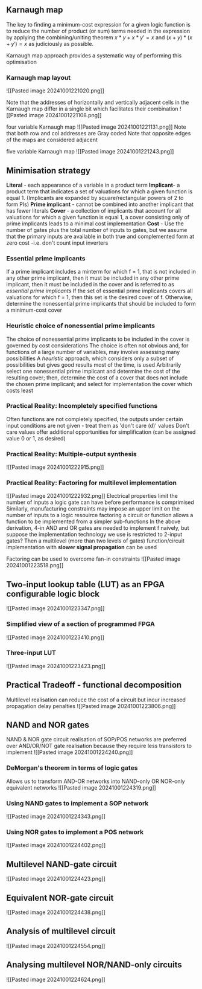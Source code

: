 
## Karnaugh map

The key to finding a minimum-cost expression for a given logic function is to reduce the number of product (or sum) terms needed in the expression by applying the combining/uniting theorem
$x*y + x*y' = x$ and $(x + y)*(x+y') = x$ as judiciously as possible.

Karnaugh map approach provides a systematic way of performing this optimisation

### Karnaugh map layout
![[Pasted image 20241001221020.png]]

Note that the addresses of horizontally and vertically adjacent cells in the Karnaugh map differ in a single bit which facilitates their combination
![[Pasted image 20241001221108.png]]

four variable Karnaugh map
![[Pasted image 20241001221131.png]]
Note that both row and col addresses are Gray coded
Note that opposite edges of the maps are considered adjacent

five variable Karnaugh map
![[Pasted image 20241001221243.png]]

## Minimisation strategy

**Literal** - each appearance of a variable in a product term
**Implicant**- a product term that indicates a set of valuations for which a given function is equal 1. (Implicants are expanded by square/rectangular powers of 2 to form PIs)
**Prime implicant** -  cannot be combined into another implicant that has fewer literals
**Cover** - a collection of implicants that account for all valuations for which a given function is equal 1, a cover consisting only of prime implicants leads to a minimal cost implementation
**Cost** - Use the number of gates plus the total number of inputs to gates, but we assume that the primary inputs are available in both true and complemented form at zero cost -i.e. don't count input inverters

### Essential prime implicants
If a prime implicant includes a minterm for which f = 1, that is not included in any other prime implicant, then it must be included in any other prime implicant, then it must be included in the cover and is referred to as *essential prime implicants*
If the set of essential prime implicants covers all valuations for which f = 1, then this set is the desired cover of f. Otherwise, determine the nonessential prime implicants that should be included to form a minimum-cost cover

### Heuristic choice of nonessential prime implicants
The choice of nonessential prime implicants to be included in the cover is governed by cost considerations
The choice is often not obvious and, for functions of a large number of variables, may involve assessing many possibilities
A *heuristic* approach, which considers only a subset of possibilities but gives good results most of the time, is used
	Arbitrarily select one nonessential prime implicant and determine the cost of the resulting cover;
	then, determine the cost of a cover that does not include the chosen prime implicant; and
	select for implementation the cover which costs least

### Practical Reality: Incompletely specified functions
Often functions are not completely specified, the outputs under certain input conditions are not given - treat them as 'don't care (d)' values
Don't care values offer additional opportunities for simplification (can be assigned value 0 or 1, as desired)

### Practical Reality: Multiple-output synthesis
![[Pasted image 20241001222915.png]]

### Practical Reality: Factoring for multilevel implementation
![[Pasted image 20241001222932.png]]
Electrical properties limit the number of inputs a logic gate can have before performance is comprimised
Similarly, manufacturing constraints may impose an upper limit on the number of inputs to a logic resouirce
	factoring a circuit or function allows a function to be implemented from a simpler sub-functions
	In the above derivation, 4-in AND and OR gates are needed to implement f naively, but suppose the implementation technology we use is restricted to 2-input gates?
	Then a multilevel (more than two levels of gates) function/circuit implementation with **slower signal propagation** can be used

Factoring can be used to overcome fan-in constraints
![[Pasted image 20241001223518.png]]

## Two-input lookup table (LUT) as an FPGA configurable logic block
![[Pasted image 20241001223347.png]]
### Simplified view of a section of programmed FPGA
![[Pasted image 20241001223410.png]]

### Three-input LUT
![[Pasted image 20241001223423.png]]


## Practical Tradeoff - functional decomposition
Multilevel realisation can reduce the cost of a circuit but incur increased propagation delay penalties
![[Pasted image 20241001223806.png]]

## NAND and NOR gates
NAND & NOR gate circuit realisation of SOP/POS networks are preferred over AND/OR/NOT gate realisation because they require less transistors to implement
![[Pasted image 20241001224240.png]]

### DeMorgan's theorem in terms of logic gates
Allows us to transform AND-OR networks into NAND-only OR NOR-only equivalent networks
![[Pasted image 20241001224319.png]]

### Using NAND gates to implement a SOP network
![[Pasted image 20241001224343.png]]

### Using NOR gates to implement a POS network
![[Pasted image 20241001224402.png]]

## Multilevel NAND-gate circuit
![[Pasted image 20241001224423.png]]

## Equivalent NOR-gate circuit
![[Pasted image 20241001224438.png]]

## Analysis of multilevel circuit
![[Pasted image 20241001224554.png]]

## Analysing multilevel NOR/NAND-only circuits
![[Pasted image 20241001224624.png]]